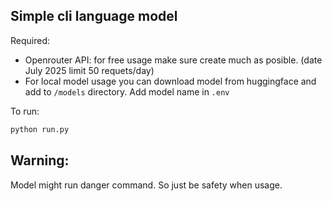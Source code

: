 ## Simple cli language model

Required:
- Openrouter API: for free usage make sure create much as posible. (date July 2025 limit 50 requets/day)
- For local model usage you can download model from huggingface and add to ```/models``` directory. Add model name in ```.env```

To run:
```python
python run.py
```

## Warning:
Model might run danger command. So just be safety when usage.
